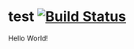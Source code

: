 # test [![Build Status](https://cloud.drone.io/api/badges/ArturGajowy/test/status.svg)](https://cloud.drone.io/ArturGajowy/test)

Hello World!
